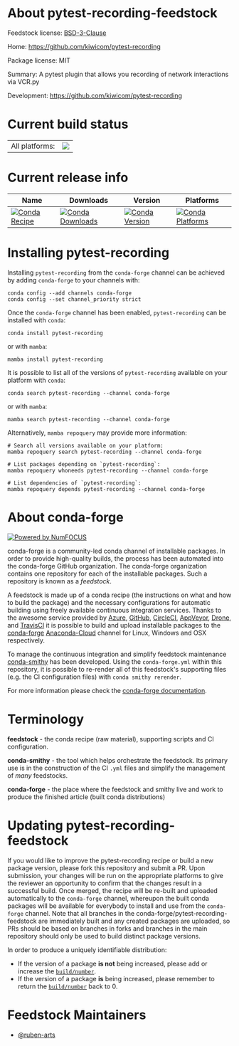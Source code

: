About pytest-recording-feedstock
================================

Feedstock license: [BSD-3-Clause](https://github.com/conda-forge/pytest-recording-feedstock/blob/main/LICENSE.txt)

Home: https://github.com/kiwicom/pytest-recording

Package license: MIT

Summary: A pytest plugin that allows you recording of network interactions via VCR.py

Development: https://github.com/kiwicom/pytest-recording

Current build status
====================


<table><tr><td>All platforms:</td>
    <td>
      <a href="https://dev.azure.com/conda-forge/feedstock-builds/_build/latest?definitionId=14408&branchName=main">
        <img src="https://dev.azure.com/conda-forge/feedstock-builds/_apis/build/status/pytest-recording-feedstock?branchName=main">
      </a>
    </td>
  </tr>
</table>

Current release info
====================

| Name | Downloads | Version | Platforms |
| --- | --- | --- | --- |
| [![Conda Recipe](https://img.shields.io/badge/recipe-pytest--recording-green.svg)](https://anaconda.org/conda-forge/pytest-recording) | [![Conda Downloads](https://img.shields.io/conda/dn/conda-forge/pytest-recording.svg)](https://anaconda.org/conda-forge/pytest-recording) | [![Conda Version](https://img.shields.io/conda/vn/conda-forge/pytest-recording.svg)](https://anaconda.org/conda-forge/pytest-recording) | [![Conda Platforms](https://img.shields.io/conda/pn/conda-forge/pytest-recording.svg)](https://anaconda.org/conda-forge/pytest-recording) |

Installing pytest-recording
===========================

Installing `pytest-recording` from the `conda-forge` channel can be achieved by adding `conda-forge` to your channels with:

```
conda config --add channels conda-forge
conda config --set channel_priority strict
```

Once the `conda-forge` channel has been enabled, `pytest-recording` can be installed with `conda`:

```
conda install pytest-recording
```

or with `mamba`:

```
mamba install pytest-recording
```

It is possible to list all of the versions of `pytest-recording` available on your platform with `conda`:

```
conda search pytest-recording --channel conda-forge
```

or with `mamba`:

```
mamba search pytest-recording --channel conda-forge
```

Alternatively, `mamba repoquery` may provide more information:

```
# Search all versions available on your platform:
mamba repoquery search pytest-recording --channel conda-forge

# List packages depending on `pytest-recording`:
mamba repoquery whoneeds pytest-recording --channel conda-forge

# List dependencies of `pytest-recording`:
mamba repoquery depends pytest-recording --channel conda-forge
```


About conda-forge
=================

[![Powered by
NumFOCUS](https://img.shields.io/badge/powered%20by-NumFOCUS-orange.svg?style=flat&colorA=E1523D&colorB=007D8A)](https://numfocus.org)

conda-forge is a community-led conda channel of installable packages.
In order to provide high-quality builds, the process has been automated into the
conda-forge GitHub organization. The conda-forge organization contains one repository
for each of the installable packages. Such a repository is known as a *feedstock*.

A feedstock is made up of a conda recipe (the instructions on what and how to build
the package) and the necessary configurations for automatic building using freely
available continuous integration services. Thanks to the awesome service provided by
[Azure](https://azure.microsoft.com/en-us/services/devops/), [GitHub](https://github.com/),
[CircleCI](https://circleci.com/), [AppVeyor](https://www.appveyor.com/),
[Drone](https://cloud.drone.io/welcome), and [TravisCI](https://travis-ci.com/)
it is possible to build and upload installable packages to the
[conda-forge](https://anaconda.org/conda-forge) [Anaconda-Cloud](https://anaconda.org/)
channel for Linux, Windows and OSX respectively.

To manage the continuous integration and simplify feedstock maintenance
[conda-smithy](https://github.com/conda-forge/conda-smithy) has been developed.
Using the ``conda-forge.yml`` within this repository, it is possible to re-render all of
this feedstock's supporting files (e.g. the CI configuration files) with ``conda smithy rerender``.

For more information please check the [conda-forge documentation](https://conda-forge.org/docs/).

Terminology
===========

**feedstock** - the conda recipe (raw material), supporting scripts and CI configuration.

**conda-smithy** - the tool which helps orchestrate the feedstock.
                   Its primary use is in the construction of the CI ``.yml`` files
                   and simplify the management of *many* feedstocks.

**conda-forge** - the place where the feedstock and smithy live and work to
                  produce the finished article (built conda distributions)


Updating pytest-recording-feedstock
===================================

If you would like to improve the pytest-recording recipe or build a new
package version, please fork this repository and submit a PR. Upon submission,
your changes will be run on the appropriate platforms to give the reviewer an
opportunity to confirm that the changes result in a successful build. Once
merged, the recipe will be re-built and uploaded automatically to the
`conda-forge` channel, whereupon the built conda packages will be available for
everybody to install and use from the `conda-forge` channel.
Note that all branches in the conda-forge/pytest-recording-feedstock are
immediately built and any created packages are uploaded, so PRs should be based
on branches in forks and branches in the main repository should only be used to
build distinct package versions.

In order to produce a uniquely identifiable distribution:
 * If the version of a package **is not** being increased, please add or increase
   the [``build/number``](https://docs.conda.io/projects/conda-build/en/latest/resources/define-metadata.html#build-number-and-string).
 * If the version of a package **is** being increased, please remember to return
   the [``build/number``](https://docs.conda.io/projects/conda-build/en/latest/resources/define-metadata.html#build-number-and-string)
   back to 0.

Feedstock Maintainers
=====================

* [@ruben-arts](https://github.com/ruben-arts/)

